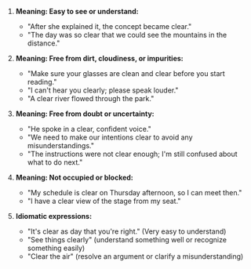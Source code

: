 1. **Meaning: Easy to see or understand:**
   - "After she explained it, the concept became clear."
   - "The day was so clear that we could see the mountains in the distance."

2. **Meaning: Free from dirt, cloudiness, or impurities:**
   - "Make sure your glasses are clean and clear before you start reading."
   - "I can't hear you clearly; please speak louder."
   - "A clear river flowed through the park."

3. **Meaning: Free from doubt or uncertainty:**
   - "He spoke in a clear, confident voice."
   - "We need to make our intentions clear to avoid any misunderstandings."
   - "The instructions were not clear enough; I'm still confused about what to do next."

4. **Meaning: Not occupied or blocked:**
   - "My schedule is clear on Thursday afternoon, so I can meet then."
   - "I have a clear view of the stage from my seat."

5. **Idiomatic expressions:**
   - "It's clear as day that you're right." (Very easy to understand)
   - "See things clearly" (understand something well or recognize something easily)
   - "Clear the air" (resolve an argument or clarify a misunderstanding)